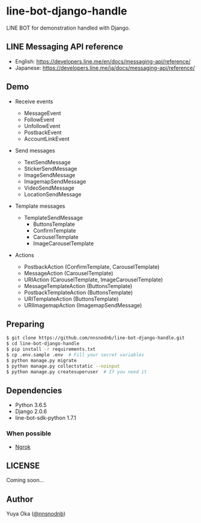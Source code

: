 # line-bot-django-handle

LINE BOT for demonstration handled with Django.

## LINE Messaging API reference

- English: https://developers.line.me/en/docs/messaging-api/reference/
- Japanese: https://developers.line.me/ja/docs/messaging-api/reference/

## Demo

- Receive events
  - MessageEvent
  - FollowEvent
  - UnfollowEvent
  - PostbackEvent
  - AccountLinkEvent

- Send messages
  - TextSendMessage
  - StickerSendMessage
  - ImageSendMessage
  - ImagemapSendMessage
  - VideoSendMessage
  - LocationSendMessage

- Template messages
  - TemplateSendMessage
    - ButtonsTemplate
    - ConfirmTemplate
    - CarouselTemplate
    - ImageCarouselTemplate

- Actions
  - PostbackAction (ConfirmTemplate, CarouselTemplate)
  - MessageAction (CarouselTemplate)
  - URIAction (CarouselTemplate, ImageCarouselTemplate)
  - MessageTemplateAction (ButtonsTemplate)
  - PostbackTemplateAction (ButtonsTemplate)
  - URITemplateAction (ButtonsTemplate)
  - URIImagemapAction (ImagemapSendMessage)

## Preparing

```bash
$ git clone https://github.com/nnsnodnb/line-bot-django-handle.git
$ cd line-bot-django-handle
$ pip install -r requirements.txt
$ cp .env.sample .env  # Fill your secret variables
$ python manage.py migrate
$ python manage.py collectstatic --noinput
$ python manage.py createsuperuser  # If you need it
```

## Dependencies

- Python 3.6.5
- Django 2.0.6
- line-bot-sdk-python 1.7.1

### When possible

- [Ngrok](https://ngrok.com/)

## LICENSE

Coming soon...

## Author

Yuya Oka ([@nnsnodnb](https://github.com/nnsnodnb))
